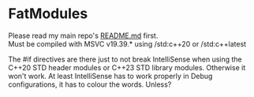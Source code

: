 # FatModules
Please read my main repo's [README.md](https://github.com/fatpound/fatpounds-Delight/blob/main/README.md) first.\
Must be compiled with MSVC v19.39.* using /std:c++20 or /std:c++latest

The #if directives are there just to not break IntelliSense when using the C++20 STD header modules or C++23 STD library modules. Otherwise it won't work. At least IntelliSense has to work properly in Debug configurations, it has to colour the words. Unless?
